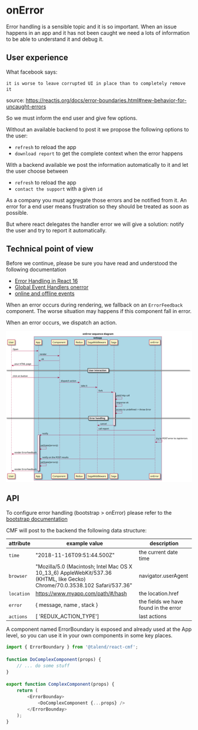 # onError

Error handling is a sensible topic and it is so important.
When an issue happens in an app and it has not been caught we need a lots of information to be able to understand it and debug it.

## User experience

What facebook says:

```
it is worse to leave corrupted UI in place than to completely remove it
```

source: https://reactjs.org/docs/error-boundaries.html#new-behavior-for-uncaught-errors

So we must inform the end user and give few options.

Without an available backend to post it we propose the following options to the user:

* `refresh` to reload the app
* `download report` to get the complete context when the error happens

With a backend available we post the information automatically to it and let the user choose between

* `refresh` to reload the app
* `contact the support` with a given `id`

As a company you must aggregate those errors and be notified from it.
An error for a end user means frustration so they should be treated as soon as possible.

But where react delegates the handler error we will give a solution: notify the user and try to report it automatically.

## Technical point of view

Before we continue, please be sure you have read and understood the following documentation

* [Error Handling in React 16](https://reactjs.org/blog/2017/07/26/error-handling-in-react-16.html)
* [Global Event Handlers onerror](https://developer.mozilla.org/en-US/docs/Web/API/GlobalEventHandlers/onerror)
* [online and offline events](https://developer.mozilla.org/en-US/docs/Web/API/NavigatorOnLine/Online_and_offline_events)

When an error occurs during rendering, we fallback on an `ErrorFeedback` component. The worse situation may happens if this component fall in error.

When an error occurs, we dispatch an action.

![onError sequence diagram](../assets/diagram-onError-sequence.svg "onError sequence diagram")

## API

To configure error handling (bootstrap > onError) please refer to the [bootstrap documentation](./bootstrap.md#onError)

CMF will post to the backend the following data structure:

| attribute  | example value                                                                                                               | description                           |
| ---------- | --------------------------------------------------------------------------------------------------------------------------- | ------------------------------------- |
| `time`     | "2018-11-16T09:51:44.500Z"                                                                                                  | the current date time                 |
| `browser`  | "Mozilla/5.0 (Macintosh; Intel Mac OS X 10_13_6) AppleWebKit/537.36 (KHTML, like Gecko) Chrome/70.0.3538.102 Safari/537.36" | navigator.userAgent                   |
| `location` | https://www.myapp.com/path/#/hash                                                                                           | the location.href                     |
| `error`    | { message, name , stack }                                                                                                   | the fields we have found in the error |
| `actions`  | [ 'REDUX_ACTION_TYPE']                                                                                          | last actions                          |

A component named ErrorBoundary is exposed and already used at the App level, so you can use it
in your own components in some key places.

```javascript
import { ErrorBoundary } from '@talend/react-cmf';

function DoComplexComponent(props) {
    // ... do some stuff
}

export function ComplexComponent(props) {
    return (
        <ErrorBounday>
            <DoComplexComponent {...props} />
        </ErrorBounday>
    );
}
```

